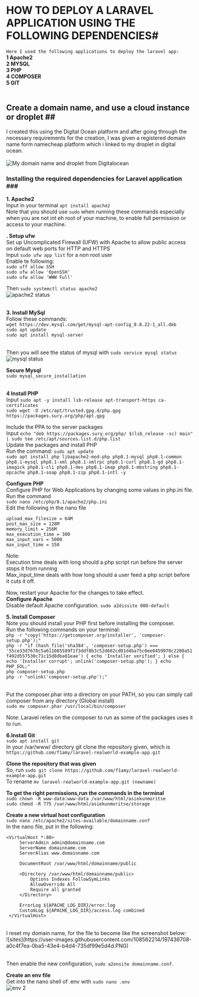 
# HOW TO DEPLOY A LARAVEL APPLICATION USING THE FOLLOWING DEPENDENCIES# <br>
```Here I used the following applications to deploy the laravel app:``` <br>
**1 Apache2** <br>
**2 MYSQL** <br>
**3 PHP** <br>
**4 COMPOSER** <br>
**5 GIT** <br>
<br>

## Create a domain name, and use a cloud instance or droplet ##<br>
I created this using the Digital Ocean platform and after going through the necessary requirements for the creation, I was given a registered domain name form namecheap platform which i linked to my droplet in digital ocean. <br><br>
![My domain name and droplet from Digitalocean](https://user-images.githubusercontent.com/108562214/197428690-95321bc1-de09-4819-b946-672df9905a98.PNG)
<br>

### Installing the required dependencies for Laravel application ### <br>
**1. Apache2** <br>
Input in your terminal ```apt install apache2``` <br>
Note that you should use ```sudo``` when running these commands especially when you are not int eh root of your machine, to enable full permission or access to your machine. <br>

**. Setup ufw** <br>
Set up Uncomplicated Firewall (UFW) with Apache to allow public access on default web ports for HTTP and HTTPS<br>
Input ```sudo ufw app list``` for a non root user <br>
Enable te following:<br>
```sudo uff allow SSH``` <br>
```sudo ufw allow 'OpenSSH'``` <br>
```sudo ufw allow 'WWW Full'``` <br>

Then ```sudo systemctl status apache2``` <br>
![apache2 status](https://user-images.githubusercontent.com/108562214/197430072-89ec9f72-0a85-494b-a650-38c93103c6e8.PNG) <br><br>

**3. Install MySql** <br>
Follow these commands: <br>
```wget https://dev.mysql.com/get/mysql-apt-config_0.8.22-1_all.deb``` <br>
```sudo apt update``` <br>
```sudo apt install mysql-server``` <br><br>

Then you will see the status of mysql with ```sudo service mysql status```<br>
![mysql status](https://user-images.githubusercontent.com/108562214/197430382-7bb227ba-d960-49e3-b384-0423d5a7aedb.PNG)

**Secure Mysql** <br>
```sudo mysql_secure_installation``` <br><br>

**4 Install PHP** <br>
Input ```sudo apt -y install lsb-release apt-transport-https ca-certificates``` <br>
```sudo wget -O /etc/apt/trusted.gpg.d/php.gpg https://packages.sury.org/php/apt.gpg``` <br>
 
Include the PPA to the server packages <br>
Input ```echo "deb https://packages.sury.org/php/ $(lsb_release -sc) main" | sudo tee /etc/apt/sources.list.d/php.list```<br>
Update the packages and install PHP  <br>
Run the command:
```sudo apt update``` <br>
```sudo apt install php libapache2-mod-php php8.1-mysql php8.1-common php8.1-mysql php8.1-xml php8.1-xmlrpc php8.1-curl php8.1-gd php8.1-imagick php8.1-cli php8.1-dev php8.1-imap php8.1-mbstring php8.1-opcache php8.1-soap php8.1-zip php8.1-intl -y``` <br>

**Configure PHP** <br>
Configure PHP for Web Applications by changing some values in php.ini file. <br>
Run the command<br>
```sudo nano /etc/php/8.1/apache2/php.ini``` <br>
Edit the following in the nano file<br>

```
upload_max_filesize = 64M 
post_max_size = 128M 
memory_limit = 256M 
max_execution_time = 300 
max_input_vars = 5000 
max_input_time = 150

```
Note:<br>
Execution time deals with long should a php script run before the server stops it from running <br>
Max_input_time deals with how long should a user feed a php script before it cuts it off. <br>

Now, restart your Apache for the changes to take effect.<br>
**Configure Apache** <br>
Disable default Apache configuration.
```sudo a2dissite 000-default``` <br>

**5. Install Composer** <br>
Note you should install your PHP first before installing the composer.<br>
Run the following commands on your terminal:<br>
```php -r "copy('https://getcomposer.org/installer', 'composer-setup.php');"``` <br>
```php -r "if (hash_file('sha384', 'composer-setup.php') === '55ce33d7678c5a611085589f1f3ddf8b3c52d662cd01d4ba75c0ee0459970c2200a51f492d557530c71c15d8dba01eae') { echo 'Installer verified'; } else { echo 'Installer corrupt'; unlink('composer-setup.php'); } echo PHP_EOL;"``` <br>
```php composer-setup.php``` <br>
```php -r "unlink('composer-setup.php');"``` <br><br>

Put the composer.phar into a directory on your PATH, so you can simply call composer from any directory (Global install)<br>
```sudo mv composer.phar /usr/local/bin/composer```<br>

Note: Laravel relies on the composer to run as some of the packages uses it to run.<br>

**6.Install Git** <br>
```sudo apt install git ```<br>
In your /var/www/ directory git clone the repository given, which is ```https://github.com/f1amy/laravel-realworld-example-app.git``` <br>

**Clone the repository that was given** <br>
So, run ```sudo git clone https://github.com/f1amy/laravel-realworld-example-app.git``` <br>
To rename ```mv laravel-realworld-example-app.git (newname)``` <br>

**To get the right permissions,run the commands in the terminal** <br>
```sudo chown -R www-data:www-data /var/www/html/asiekunmoritse``` <br>
```sudo chmod -R 775 /var/www/html/asiekunmoritse/storage``` <br>

**Create a new virtual host configuration** <br>
```sudo nano /etc/apache2/sites-available/domainname.conf``` <br>
In the nano file, put in the following: <br>
```
<VirtualHost *:80>
     ServerAdmin admin@domainname.com
     ServerName domainname.com
     ServerAlias www.domainname.com

     DocumentRoot /var/www/html/domainname/public

     <Directory /var/www/html/domainname/public>
         Options Indexes FollowSymLinks
         AllowOverride All
         Require all granted
     </Directory>

     ErrorLog ${APACHE_LOG_DIR}/error.log 
     CustomLog ${APACHE_LOG_DIR}/access.log combined 
 </VirtualHost>

```
<br>
I reset my domain name, for the file to become like the screenshot below:<br>
 ![sites](https://user-images.githubusercontent.com/108562214/197436708-a0c4f7ea-0ba5-43e4-b4d4-735df99e5d4d.PNG)
<br> <br>

Then enable the new configuration, ```sudo a2ensite domainname.conf```.

**Create an env file**<br>
Get into the nano shell of .env with ```sudo nano .env``` <br>
![env 2](https://user-images.githubusercontent.com/108562214/197439231-dcd5c209-25b6-4132-aa8f-b857460e5923.PNG) <br>













